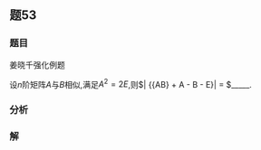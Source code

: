 ## 题53
### 题目
姜晓千强化例题 

设$n$阶矩阵$A$与$B$相似,满足${A}^{2} = {2E}$,则$| {{AB} + A - B - E}|  = $_____. 
### 分析

### 解